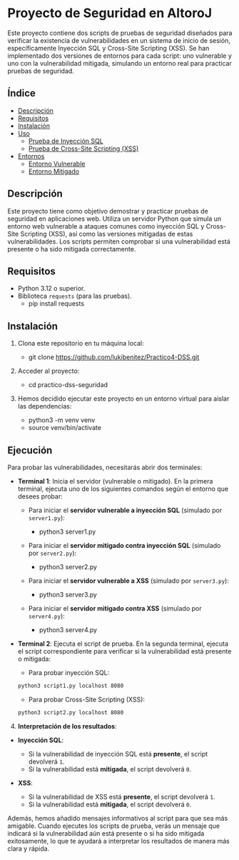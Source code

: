 # Proyecto de Seguridad en AltoroJ

Este proyecto contiene dos scripts de pruebas de seguridad diseñados para verificar la existencia de vulnerabilidades en un sistema de inicio de sesión, específicamente Inyección SQL y Cross-Site Scripting (XSS). Se han implementado dos versiones de entornos para cada script: uno vulnerable y uno con la vulnerabilidad mitigada, simulando un entorno real para practicar pruebas de seguridad.

## Índice
- [Descripción](#descripción)
- [Requisitos](#requisitos)
- [Instalación](#instalación)
- [Uso](#uso)
  - [Prueba de Inyección SQL](#prueba-de-inyección-sql)
  - [Prueba de Cross-Site Scripting (XSS)](#prueba-de-cross-site-scripting-xss)
- [Entornos](#entornos)
  - [Entorno Vulnerable](#entorno-vulnerable)
  - [Entorno Mitigado](#entorno-mitigado)

## Descripción

Este proyecto tiene como objetivo demostrar y practicar pruebas de seguridad en aplicaciones web. Utiliza un servidor Python que simula un entorno web vulnerable a ataques comunes como inyección SQL y Cross-Site Scripting (XSS), así como las versiones mitigadas de estas vulnerabilidades. Los scripts permiten comprobar si una vulnerabilidad está presente o ha sido mitigada correctamente.

## Requisitos

- Python 3.12 o superior.
- Biblioteca `requests` (para las pruebas).
    - pip install requests


## Instalación

1. Clona este repositorio en tu máquina local:

    - git clone https://github.com/lukibenitez/Practico4-DSS.git

2. Acceder al proyecto:
    - cd practico-dss-seguridad

3. Hemos decidido ejecutar este proyecto en un entorno virtual para aislar las dependencias:

    - python3 -m venv venv
    - source venv/bin/activate

## Ejecución

Para probar las vulnerabilidades, necesitarás abrir dos terminales:

- **Terminal 1**: Inicia el servidor (vulnerable o mitigado). En la primera terminal, ejecuta uno de los siguientes comandos según el entorno que desees probar:
    
    - Para iniciar el **servidor vulnerable a inyección SQL** (simulado por `server1.py`):

        - python3 server1.py

    - Para iniciar el **servidor mitigado contra inyección SQL** (simulado por `server2.py`):

        - python3 server2.py

    - Para iniciar el **servidor vulnerable a XSS** (simulado por `server3.py`):

        - python3 server3.py

    - Para iniciar el **servidor mitigado contra XSS** (simulado por `server4.py`):

        - python3 server4.py


- **Terminal 2**: Ejecuta el script de prueba. En la segunda terminal, ejecuta el script correspondiente para verificar si la vulnerabilidad está presente o mitigada:
    
    - Para probar inyección SQL:
    ```bash
    python3 script1.py localhost 8080
    ```
    - Para probar Cross-Site Scripting (XSS):
    ```bash
    python3 script2.py localhost 8080
    ```

4. **Interpretación de los resultados**:

- **Inyección SQL**:
  - Si la vulnerabilidad de inyección SQL está **presente**, el script devolverá `1`.
  - Si la vulnerabilidad está **mitigada**, el script devolverá `0`.

- **XSS**:
  - Si la vulnerabilidad de XSS está **presente**, el script devolverá `1`.
  - Si la vulnerabilidad está **mitigada**, el script devolverá `0`.

Además, hemos añadido mensajes informativos al script para que sea más amigable. Cuando ejecutes los scripts de prueba, verás un mensaje que indicará si la vulnerabilidad aún está presente o si ha sido mitigada exitosamente, lo que te ayudará a interpretar los resultados de manera más clara y rápida.

